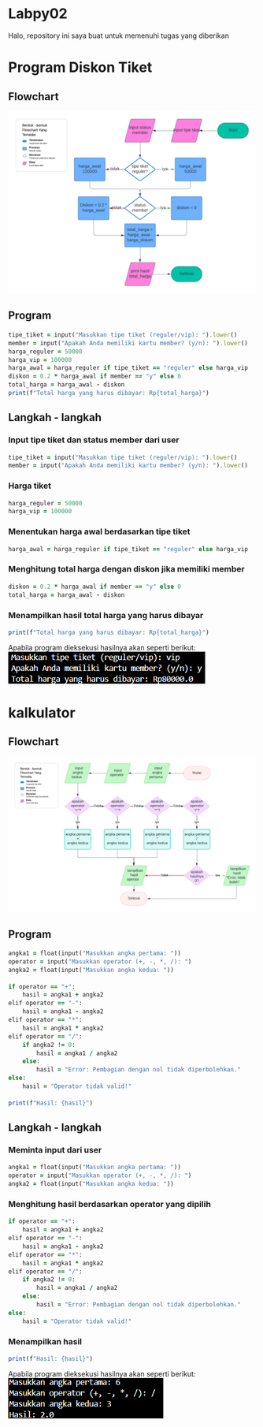 # Labpy02
Halo, repository ini saya buat untuk memenuhi tugas yang diberikan

# Program Diskon Tiket
## Flowchart
![tiketflow](<gambar/tiketflow.png>)
## Program
```ruby
tipe_tiket = input("Masukkan tipe tiket (reguler/vip): ").lower()
member = input("Apakah Anda memiliki kartu member? (y/n): ").lower()
harga_reguler = 50000
harga_vip = 100000
harga_awal = harga_reguler if tipe_tiket == "reguler" else harga_vip
diskon = 0.2 * harga_awal if member == "y" else 0
total_harga = harga_awal - diskon
print(f"Total harga yang harus dibayar: Rp{total_harga}")
```

## Langkah - langkah

### Input tipe tiket dan status member dari user
```ruby
tipe_tiket = input("Masukkan tipe tiket (reguler/vip): ").lower()
member = input("Apakah Anda memiliki kartu member? (y/n): ").lower()
```
### Harga tiket
```ruby
harga_reguler = 50000
harga_vip = 100000
```
### Menentukan harga awal berdasarkan tipe tiket
```ruby
harga_awal = harga_reguler if tipe_tiket == "reguler" else harga_vip
```
### Menghitung total harga dengan diskon jika memiliki member
```ruby
diskon = 0.2 * harga_awal if member == "y" else 0
total_harga = harga_awal - diskon
```
### Menampilkan hasil total harga yang harus dibayar
```ruby
print(f"Total harga yang harus dibayar: Rp{total_harga}")
```

Apabila program dieksekusi hasilnya akan seperti berikut:
![tiketvip](<gambar/tiketvip.png>)

# kalkulator
## Flowchart
![tiketflow](<gambar/kalkulator.png>)
## Program
```ruby
angka1 = float(input("Masukkan angka pertama: "))
operator = input("Masukkan operator (+, -, *, /): ")
angka2 = float(input("Masukkan angka kedua: "))

if operator == "+":
    hasil = angka1 + angka2
elif operator == "-":
    hasil = angka1 - angka2
elif operator == "*":
    hasil = angka1 * angka2
elif operator == "/":
    if angka2 != 0:
        hasil = angka1 / angka2
    else:
        hasil = "Error: Pembagian dengan nol tidak diperbolehkan."
else:
    hasil = "Operator tidak valid!"

print(f"Hasil: {hasil}")
```
## Langkah - langkah

### Meminta input dari user
```ruby
angka1 = float(input("Masukkan angka pertama: "))
operator = input("Masukkan operator (+, -, *, /): ")
angka2 = float(input("Masukkan angka kedua: "))
```
### Menghitung hasil berdasarkan operator yang dipilih
```ruby
if operator == "+":
    hasil = angka1 + angka2
elif operator == "-":
    hasil = angka1 - angka2
elif operator == "*":
    hasil = angka1 * angka2
elif operator == "/":
    if angka2 != 0:
        hasil = angka1 / angka2
    else:
        hasil = "Error: Pembagian dengan nol tidak diperbolehkan."
else:
    hasil = "Operator tidak valid!"
```
### Menampilkan hasil
```ruby
print(f"Hasil: {hasil}")
```

Apabila program dieksekusi hasilnya akan seperti berikut:
![tiketvip](<gambar/kalkulasi.png>)
